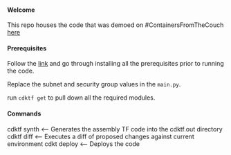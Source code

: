 #### Welcome 

This repo houses the code that was demoed on #ContainersFromTheCouch [here](https://youtu.be/9s_BAyQIAhs)

#### Prerequisites

Follow the [link](https://github.com/hashicorp/terraform-cdk/blob/master/docs/getting-started/python.md) and go through installing all the prerequisites prior to running the code.

Replace the subnet and security group values in the `main.py`. 

run `cdktf get` to pull down all the required modules.

#### Commands

cdktf synth <-- Generates the assembly TF code into the cdktf.out directory
cdktf diff <-- Executes a diff of proposed changes against current environment
cdkt deploy <-- Deploys the code